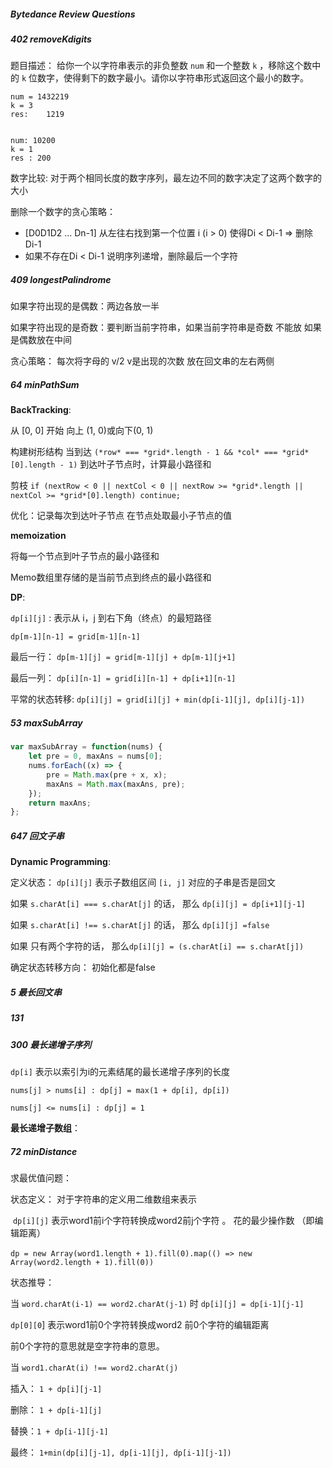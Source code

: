 ##### Bytedance Review Questions



##### 402 removeKdigits

题目描述： 给你一个以字符串表示的非负整数 `num` 和一个整数 `k` ，移除这个数中的 `k` 位数字，使得剩下的数字最小。请你以字符串形式返回这个最小的数字。

```
num = 1432219
k = 3
res:	1219


num: 10200
k = 1
res : 200
```

数字比较: 对于两个相同长度的数字序列，最左边不同的数字决定了这两个数字的大小

删除一个数字的贪心策略：

- [D0D1D2 ... Dn-1] 从左往右找到第一个位置 i (i > 0) 使得Di < Di-1 => 删除Di-1
- 如果不存在Di < Di-1 说明序列递增，删除最后一个字符



##### 409 longestPalindrome

如果字符出现的是偶数：两边各放一半

如果字符出现的是奇数：要判断当前字符串，如果当前字符串是奇数 不能放 如果是偶数放在中间

贪心策略： 每次将字母的 v/2 v是出现的次数 放在回文串的左右两侧



##### 64 minPathSum

**BackTracking**:

从 [0, 0] 开始 向上 (1, 0)或向下(0, 1) 

构建树形结构 当到达 `(*row* === *grid*.length - 1 && *col* === *grid*[0].length - 1)` 到达叶子节点时，计算最小路径和

剪枝 `if (nextRow < 0 || nextCol < 0 || nextRow >= *grid*.length || nextCol >= *grid*[0].length) continue;` 

优化：记录每次到达叶子节点 在节点处取最小子节点的值

**memoization**

将每一个节点到叶子节点的最小路径和

Memo数组里存储的是当前节点到终点的最小路径和

**DP**:

`dp[i][j]` : 表示从 i，j 到右下角（终点）的最短路径

`dp[m-1][n-1] = grid[m-1][n-1]`

最后一行： `dp[m-1][j] = grid[m-1][j] + dp[m-1][j+1]`

最后一列： `dp[i][n-1] = grid[i][n-1] + dp[i+1][n-1]`

平常的状态转移: `dp[i][j] = grid[i][j] + min(dp[i-1][j], dp[i][j-1])`



##### 53 maxSubArray

```javascript
var maxSubArray = function(nums) {
    let pre = 0, maxAns = nums[0];
    nums.forEach((x) => {
        pre = Math.max(pre + x, x);
        maxAns = Math.max(maxAns, pre);
    });
    return maxAns;
};
```



##### 647 回文子串

**Dynamic Programming**:

定义状态： `dp[i][j]` 表示子数组区间 `[i, j]` 对应的子串是否是回文

如果 `s.charAt[i] === s.charAt[j]` 的话， 那么 `dp[i][j] = dp[i+1][j-1]`

如果 `s.charAt[i] !== s.charAt[j]` 的话， 那么 `dp[i][j] =false`

如果 只有两个字符的话， 那么`dp[i][j] = (s.charAt[i] == s.charAt[j])`

确定状态转移方向： 初始化都是false



##### 5 最长回文串

##### 131



##### 300 最长递增子序列

`dp[i]` 表示以索引为i的元素结尾的最长递增子序列的长度

`nums[j] > nums[i] : dp[j] = max(1 + dp[i], dp[i])`

`nums[j] <= nums[i] : dp[j] = 1 `



**最长递增子数组**：



##### 72 minDistance

求最优值问题：

状态定义： 对于字符串的定义用二维数组来表示

​	`dp[i][j]` 表示word1前i个字符转换成word2前j个字符 。 花的最少操作数 （即编辑距离）

​	`dp = new Array(word1.length + 1).fill(0).map(() => new Array(word2.length + 1).fill(0))`



状态推导：

当 `word.charAt(i-1) == word2.charAt(j-1)` 时 `dp[i][j] = dp[i-1][j-1]`

`dp[0][0`] 表示word1前0个字符转换成word2 前0个字符的编辑距离

前0个字符的意思就是空字符串的意思。



当 `word1.charAt(i) !== word2.charAt(j)`

插入： `1 + dp[i][j-1]`

删除： `1 + dp[i-1][j] `

替换：`1 + dp[i-1][j-1]`

最终： `1+min(dp[i][j-1], dp[i-1][j], dp[i-1][j-1])`



























